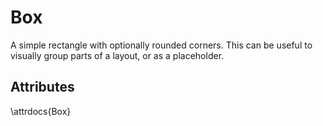 # Box

A simple rectangle with optionally rounded corners.
This can be useful to visually group parts of a layout, or as a placeholder.

## Attributes

\attrdocs{Box}
